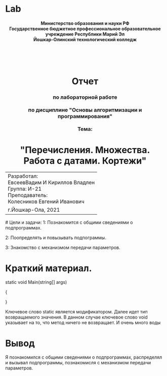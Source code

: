 # Lab
<h4 style="text-align: center;">Министерство образования и науки РФ<br />Государственное бюджетное профессиональное образовательное учреждение Республики Марий Эл<br />Йошкар-Олинский технологический колледж</h4>
<p>&nbsp;</p>
<p>&nbsp;</p>
<h1 style="text-align: center;">Отчет</h1>
<h3 style="text-align: center;">по лабораторной работе<br /><br />по дисциплине "Основы алгоритмизации и программирования"<br /><br />Тема:</h3>
<h1 style="text-align: center;">"Перечисления. Множества. Работа с датами. Кортежи"</h1>
<table>
<tbody>
<tr>
<td>Разработал:<br />ЕвсеевВадим И Кириллов Владлен<br />Группа: И-21<br />Преподаватель:<br />Колесников Евгений Иванович</td>
</tr>
<tr>
<td>г.Йошкар-Ола, 2021</td>
</tr>
</tbody>
</table>
# Цели и задачи:
1: Познакомится с общими сведениями о подпрограммах.

2: Поопределять и повызывать подпограммы.

3: Знакомство с механизмом передачи параметров.

# Краткий материал.

static void Main(string[] args)

{
     
}

Ключевое слово static является модификатором. Далее идет тип возвращаемого значения. В данном случае ключевое слово void указывает на то, что метод ничего не возвращает. И очень много воды

# Вывод

Я познакомился с общими сведениями о подпрограммах, распределял и вызывал подпрограммы, познакомисля с механизмом передачи параметров.
